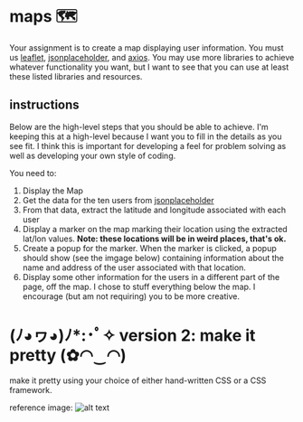 # maps 🗺️

Your assignment is to create a map displaying user information. You must us [leaflet](https://leafletjs.com/), [jsonplaceholder](https://jsonplaceholder.typicode.com/), and [axios](https://github.com/axios/axios). You may use more libraries to achieve whatever functionality you want, but I want to see that you can use at least these listed libraries and resources. 

## instructions
Below are the high-level steps that you should be able to achieve. I'm keeping this at a high-level because I want you to fill in the details as you see fit. I think this is important for developing a feel for problem solving as well as developing your own style of coding. 

You need to:
1. Display the Map
2. Get the data for the ten users from [jsonplaceholder](https://jsonplaceholder.typicode.com/)
3. From that data, extract the latitude and longitude associated with each user
4. Display a marker on the map marking their location using the extracted lat/lon values. **Note: these locations will be in weird places, that's ok.**
5. Create a popup for the marker. When the marker is clicked, a popup should show (see the imgage below) containing information about the name and address of the user associated with that location. 
6. Display some other information for the users in a different part of the page, off the map. I chose to stuff everything below the map. I encourage (but am not requiring) you to be more creative.

# (ﾉ◕ヮ◕)ﾉ*:･ﾟ✧ version 2: make it pretty (✿◠‿◠)
make it pretty using your choice of either hand-written CSS or a CSS framework.

reference image:
![alt text](./example.png "Logo Title Text 1")
